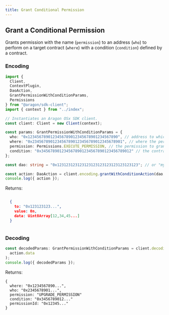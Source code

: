 ```yaml
---
title: Grant Conditional Permission
---
```


## Grant a Conditional Permission

Grants permission with the name (`permission`) to an address (`who`) to perform on a target contract (`where`) with a condition (`condition`) defined by a contract.

### Encoding

```ts
import {
  Client,
  ContextPlugin,
  DaoAction,
  GrantPermissionWithConditionParams,
  Permissions
} from "@aragon/sdk-client";
import { context } from "../index";

// Instantiates an Aragon OSx SDK client.
const client: Client = new Client(context);

const params: GrantPermissionWithConditionParams = {
  who: "0x1234567890123456789012345678901234567890", // address to which the permission will be granted
  where: "0x2345678901234567890123456789012345678901", // where the permission is granted
  permission: Permissions.EXECUTE_PERMISSION, // the permission to grant
  condition: "0x3456789012345678901234567890123456789012" // the contract address of the condition which needs to be met in order for the permission to be granted
};

const dao: string = "0x123123123123123123123123123123123123"; // or "my-dao" for my-dao.dao.eth address

const action: DaoAction = client.encoding.grantWithConditionAction(dao, params);
console.log({ action });
```


Returns:
```json

  {
    to: "0x123123123...",
    value: 0n,
    data: Uint8Array[12,34,45...]
  }
```

```ts

```


### Decoding

```ts
const decodedParams: GrantPermissionWithConditionParams = client.decoding.grantWithConditionAction(
  action.data
);
console.log({ decodedParams });
```


Returns:

```
{
  where: "0x1234567890...",
  who: "0x2345678901...",
  permission: "UPGRADE_PERMISSION"
  condition: "0x3456789012..."
  permissionId: "0x12345..."
}
```